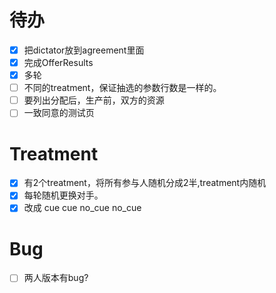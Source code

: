 # 待办


- [x] 把dictator放到agreement里面
- [x] 完成OfferResults
- [x] 多轮
- [ ] 不同的treatment，保证抽选的参数行数是一样的。
- [ ] 要列出分配后，生产前，双方的资源
- [ ] 一致同意的测试页

# Treatment
- [x] 有2个treatment，将所有参与人随机分成2半,treatment内随机
- [x] 每轮随机更换对手。
- [x] 改成 cue cue no_cue no_cue

# Bug
- [ ] 两人版本有bug?